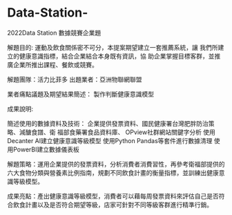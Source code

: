 # Data-Station-
2022Data Station 數據競賽企業題

解題目的:
運動及飲食關係密不可分，本提案期望建立一套推薦系統，讓 我們所建立的健康意識指標，結合企業結合本身既有資訊，協 助企業掌握目標客群，並推廣企業所推出課程、餐飲或競賽。

解題團隊：活力比菲多
出題業者：亞洲物聯網聯盟

業者痛點議題及期望結果簡述：
製作判斷健康意識模型

成果說明:

簡述使用的數據資料及技術：
企業提供發票資料、國民健康署台灣肥胖防治策略、減醣食譜、衛
福部食藥署食品資料庫、 OPview社群網站關鍵字分析
使用Decanter AI建立健康意識等級模型
使用Python Pandas等套件進行數據清理
使用PowerBI建立數據儀表板

解題策略：運用企業提供的發票資料，分析消費者消費習性，再參考衛福部提供的六大食物分類與營養素比例指南，規劃不同飲食計畫的衡量指標，並訓練出健康意識等級模型。

成果亮點：產出健康意識等級模型，消費者可以藉每周發票資料來評估自己是否符合飲食計畫以及是否符合期望等級，店家可針對不同等級客群進行精準行銷。
